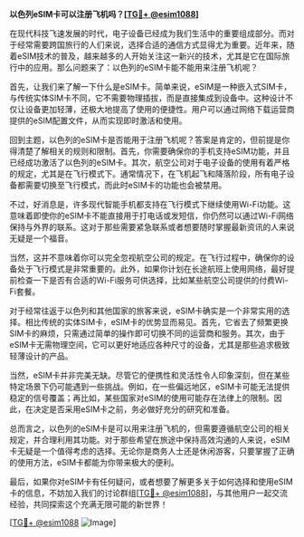 **以色列eSIM卡可以注册飞机吗？[[TG💪+ @esim1088](https://t.me/s/esim1088)]**

在现代科技飞速发展的时代，电子设备已经成为我们生活中的重要组成部分。而对于经常需要跨国旅行的人们来说，选择合适的通信方式显得尤为重要。近年来，随着eSIM技术的普及，越来越多的人开始关注这一新兴的技术，尤其是它在国际旅行中的应用。那么问题来了：以色列的eSIM卡能不能用来注册飞机呢？

首先，让我们来了解一下什么是eSIM卡。简单来说，eSIM是一种嵌入式SIM卡，与传统实体SIM卡不同，它不需要物理插拔，而是直接集成到设备中。这种设计不仅让设备更加轻薄，还极大地提高了使用的便捷性。用户可以通过网络下载运营商提供的eSIM配置文件，从而实现即时激活和使用。

回到主题，以色列的eSIM卡是否能用于注册飞机呢？答案是肯定的，但前提是你得清楚了解相关的规则和限制。首先，你需要确保你的手机支持eSIM功能，并且已经成功激活了以色列的eSIM卡。其次，航空公司对于电子设备的使用有着严格的规定，尤其是在飞行模式下。通常情况下，在飞机起飞和降落阶段，所有电子设备都需要切换至飞行模式，而此时eSIM卡的功能也会被禁用。

不过，好消息是，许多现代智能手机都支持在飞行模式下继续使用Wi-Fi功能。这意味着即使你的eSIM卡不能直接用于打电话或发短信，你仍然可以通过Wi-Fi网络保持与外界的联系。这对于那些需要紧急联系或者想要随时掌握最新资讯的人来说无疑是一个福音。

当然，这并不意味着你可以完全忽视航空公司的规定。在飞行过程中，确保你的设备处于飞行模式是非常重要的。此外，如果你计划在长途航班上使用网络，最好提前检查一下是否有合适的Wi-Fi服务可供选择，比如某些航空公司提供的付费Wi-Fi套餐。

对于经常往返于以色列和其他国家的旅客来说，eSIM卡确实是一个非常实用的选择。相比传统的实体SIM卡，eSIM卡的优势显而易见。首先，它省去了频繁更换SIM卡的麻烦，只需通过简单的操作即可切换不同的运营商和服务。其次，由于eSIM卡无需物理空间，它可以更好地适应各种尺寸的设备，尤其是那些追求极致轻薄设计的产品。

当然，eSIM卡并非完美无缺。尽管它的便携性和灵活性令人印象深刻，但在某些特定场景下仍可能遇到一些挑战。例如，在一些偏远地区，eSIM卡可能无法提供稳定的信号覆盖；再比如，某些国家对eSIM的使用可能存在法律上的限制。因此，在决定是否采用eSIM卡之前，务必做好充分的研究和准备。

总而言之，以色列的eSIM卡是可以用来注册飞机的，但需要遵循航空公司的相关规定，并合理利用其功能。对于那些希望在旅途中保持高效沟通的人来说，eSIM卡无疑是一个值得考虑的选择。无论你是商务人士还是休闲游客，只要掌握了正确的使用方法，eSIM卡都能为你带来极大的便利。

最后，如果你对eSIM卡有任何疑问，或者想要了解更多关于如何选择和使用eSIM卡的信息，不妨加入我们的讨论群组[[TG💪+ @esim1088](https://t.me/s/esim1088)]，与其他用户一起交流经验，共同探索这个充满无限可能的新世界！

[[TG💪+ @esim1088](https://t.me/s/esim1088) ![Image](https://i.postimg.cc/4NQfJmqS/Snipaste-2025-05-13-00-14-12.png)]